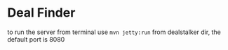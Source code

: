 # Deal Finder

to run the server from terminal use ```mvn jetty:run``` from dealstalker dir, the default port is 8080
